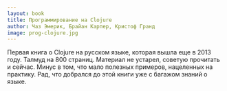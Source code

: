 ```yaml
---
layout: book
title: Программирование на Clojure
author: Чаз Эмерик, Брайан Карпер, Кристоф Гранд
image: prog-clojure.jpg
---
```


Первая книга о Clojure на русском языке, которая вышла еще в 2013 году. Талмуд
на 800 страниц. Материал не устарел, советую прочитать и сейчас. Минус в том,
что мало полезных примеров, нацеленных на практику. Рад, что добрался до этой
книги уже с багажом знаний о языке.
